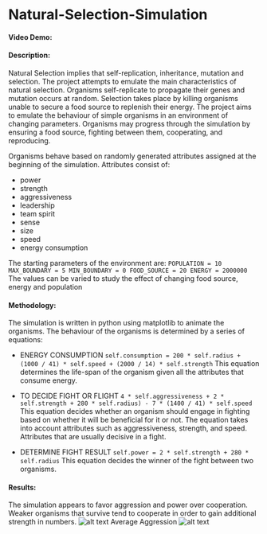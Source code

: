 # Natural-Selection-Simulation
#### Video Demo:  <URL HERE>

#### Description:
Natural Selection implies that self-replication, inheritance, mutation and selection. The project attempts to emulate the main characteristics of natural selection. Organisms self-replicate to propagate their genes and mutation occurs at random. Selection takes place by killing organisms unable to secure a food source to replenish their energy.
The project aims to emulate the behaviour of simple organisms in an environment of changing parameters. Organisms may progress through the simulation by ensuring a food source, fighting between them, cooperating, and reproducing.

Organisms behave based on randomly generated attributes assigned at the beginning of the simulation. Attributes consist of:
- power
- strength
- aggressiveness
- leadership
- team spirit
- sense
- size
- speed
- energy consumption

The starting parameters of the environment are: 
    ```POPULATION = 10
       MAX_BOUNDARY = 5
       MIN_BOUNDARY = 0
       FOOD_SOURCE = 20
       ENERGY = 2000000```
The values can be varied to study the effect of changing food source, energy and population

#### Methodology:
The simulation is written in python using matplotlib to animate the organisms.
The behaviour of the organisms is determined by a series of equations:

- ENERGY CONSUMPTION
```self.consumption = 200 * self.radius + (1000 / 41) * self.speed + (2000 / 14) * self.strength```
This equation determines the life-span of the organism given all the attributes that consume energy.

- TO DECIDE FIGHT OR FLIGHT
```4 * self.aggressiveness + 2 * self.strength + 280 * self.radius) - 7 * (1400 / 41) * self.speed```
This equation decides whether an organism should engage in fighting based on whether it will be beneficial for it or not. The equation takes into account attributes such as aggressiveness, strength, and speed. Attributes that are usually decisive in a fight.

- DETERMINE FIGHT RESULT
```self.power = 2 * self.strength + 280 * self.radius```
This equation decides the winner of the fight between two organisms.

#### Results:
The simulation appears to favor aggression and power over cooperation. Weaker organisms that survive tend to cooperate in order to gain additional strength in numbers.
![alt text](https://github.com/theExplodeGuy/Natural-Selection-Simulation/blob/main/Figures/Average_Aggression.png?raw=true)
Average Aggression
![alt text](https://github.com/theExplodeGuy/Natural-Selection-Simulation/blob/main/Figures/Average_Aggression.png?raw=true)



